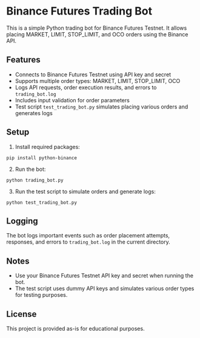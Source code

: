 # Binance Futures Trading Bot

This is a simple Python trading bot for Binance Futures Testnet. It allows placing MARKET, LIMIT, STOP_LIMIT, and OCO orders using the Binance API.

## Features

- Connects to Binance Futures Testnet using API key and secret
- Supports multiple order types: MARKET, LIMIT, STOP_LIMIT, OCO
- Logs API requests, order execution results, and errors to `trading_bot.log`
- Includes input validation for order parameters
- Test script `test_trading_bot.py` simulates placing various orders and generates logs

## Setup

1. Install required packages:
```
pip install python-binance
```

2. Run the bot:
```
python trading_bot.py
```

3. Run the test script to simulate orders and generate logs:
```
python test_trading_bot.py
```

## Logging

The bot logs important events such as order placement attempts, responses, and errors to `trading_bot.log` in the current directory.

## Notes

- Use your Binance Futures Testnet API key and secret when running the bot.
- The test script uses dummy API keys and simulates various order types for testing purposes.

## License

This project is provided as-is for educational purposes.
